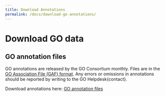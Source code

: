 ```yaml
---
title: Download Annotations
permalink: /docs/download-go-annotations/
---
```

# Download GO data 

## GO annotation files
GO annotations are released by the GO Consortium monthly. Files are in the [GO Association File (GAF) format](/docs/go-annotation-file-gaf-format-21/). Any errors or omissions in annotations should be reported by writing to the GO Helpdesk{contact}.

Download annotations here: [GO annotation files](http://current.geneontology.org/products/pages/downloads.html)
